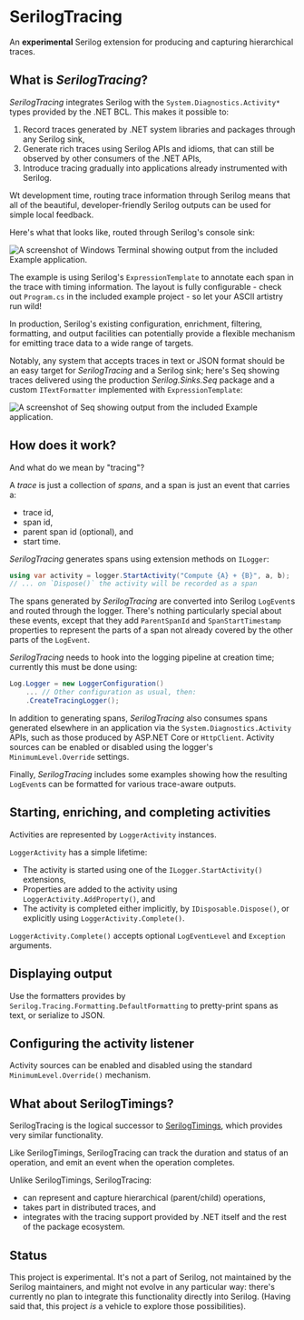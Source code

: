 # SerilogTracing

An **experimental** Serilog extension for producing and capturing hierarchical traces.

## What is _SerilogTracing_?

_SerilogTracing_ integrates Serilog with the `System.Diagnostics.Activity*` types provided by the .NET BCL. This makes
it possible to:

 1. Record traces generated by .NET system libraries and packages through any Serilog sink, 
 2. Generate rich traces using Serilog APIs and idioms, that can still be observed by other consumers of the .NET APIs,
 3. Introduce tracing gradually into applications already instrumented with Serilog.

Wt development time, routing trace information through Serilog means that all of the beautiful, developer-friendly
Serilog outputs can be used for simple local feedback.

Here's what that looks like, routed through Serilog's console sink:

![A screenshot of Windows Terminal showing output from the included Example application.](https://raw.githubusercontent.com/nblumhardt/serilog-tracing/dev/assets/console-output.png)

The example is using Serilog's `ExpressionTemplate` to annotate each span in the trace with timing information. The
layout is fully configurable - check out `Program.cs` in the included example project - so let your ASCII artistry run
wild!

In production, Serilog's existing configuration, enrichment, filtering, formatting, and output facilities
can potentially provide a flexible mechanism for emitting trace data to a wide range of targets.

Notably, any system that accepts traces in text or JSON format should be an easy target for _SerilogTracing_ and a
Serilog sink; here's Seq showing traces delivered using the production _Serilog.Sinks.Seq_ package and a custom
`ITextFormatter` implemented with `ExpressionTemplate`:

![A screenshot of Seq showing output from the included Example application.](https://raw.githubusercontent.com/nblumhardt/serilog-tracing/dev/assets/seq-output.png)

## How does it work?

And what do we mean by "tracing"?

A _trace_ is just a collection of _spans_, and a span is just an event that carries a:

 * trace id,
 * span id,
 * parent span id (optional), and
 * start time.

_SerilogTracing_ generates spans using extension methods on `ILogger`:

```csharp
using var activity = logger.StartActivity("Compute {A} + {B}", a, b);
// ... on `Dispose()` the activity will be recorded as a span
```

The spans generated by _SerilogTracing_ are converted into Serilog `LogEvent`s and routed through the logger. There's
nothing particularly special about these events, except that they add `ParentSpanId` and `SpanStartTimestamp`
properties to represent the parts of a span not already covered by the other parts of the `LogEvent`.

_SerilogTracing_ needs to hook into the logging pipeline at creation time; currently this must be done using:

```csharp
Log.Logger = new LoggerConfiguration()
    ... // Other configuration as usual, then:
    .CreateTracingLogger();
```

In addition to generating spans, _SerilogTracing_ also consumes spans generated elsewhere in an application via the
`System.Diagnostics.Activity` APIs, such as those produced by ASP.NET Core or `HttpClient`. Activity sources can be
enabled or disabled using the logger's `MinimumLevel.Override` settings.

Finally, _SerilogTracing_ includes some examples showing how the resulting `LogEvent`s can be formatted for various
trace-aware outputs.

## Starting, enriching, and completing activities

Activities are represented by `LoggerActivity` instances.

`LoggerActivity` has a simple lifetime:

 * The activity is started using one of the `ILogger.StartActivity()` extensions,
 * Properties are added to the activity using `LoggerActivity.AddProperty()`, and
 * The activity is completed either implicitly, by `IDisposable.Dispose()`, or explicitly using `LoggerActivity.Complete()`.

`LoggerActivity.Complete()` accepts optional `LogEventLevel` and `Exception` arguments.

## Displaying output

Use the formatters provides by `Serilog.Tracing.Formatting.DefaultFormatting` to pretty-print spans as text, or 
serialize to JSON.

## Configuring the activity listener

Activity sources can be enabled and disabled using the standard `MinimumLevel.Override()` mechanism.

## What about SerilogTimings?

SerilogTracing is the logical successor to [SerilogTimings](https://github.com/nblumhardt/serilog-timings), which provides very
similar functionality.

Like SerilogTimings, SerilogTracing can track the duration and status of an operation, and emit an event when
the operation completes.

Unlike SerilogTimings, SerilogTracing:

 * can represent and capture hierarchical (parent/child) operations,
 * takes part in distributed traces, and
 * integrates with the tracing support provided by .NET itself and the rest of the package ecosystem.

## Status

This project is experimental. It's not a part of Serilog, not maintained by the Serilog maintainers, and might not
evolve in any particular way: there's currently no plan to integrate this functionality directly into Serilog. (Having
said that, this project _is_ a vehicle to explore those possibilities).
